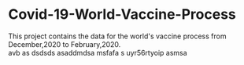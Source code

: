 # Covid-19-World-Vaccine-Process
This project contains  the data for the world's vaccine process from December,2020 to February,2020.  
avb
as
dsdsds
asaddmdsa 
msfafa s
uyr56rtyoip
asmsa
